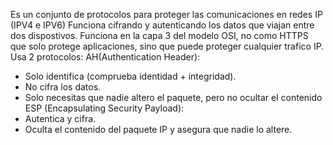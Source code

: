 Es un conjunto de protocolos para proteger las comunicaciones en redes IP (IPV4 e IPV6)
Funciona cifrando y autenticando los datos que viajan entre dos dispostivos.
Funciona en la capa 3 del modelo OSI, no como HTTPS que solo protege aplicaciones, sino que puede proteger cualquier trafico IP.
Usa 2 protocolos:
AH(Authentication Header):
- Solo identifica (comprueba identidad + integridad).
- No cifra los datos.
- Solo necesitas que nadie altero el paquete, pero no ocultar el contenido
ESP (Encapsulating Security Payload):
- Autentica y cifra.
- Oculta el contenido del paquete IP y asegura que nadie lo altere.